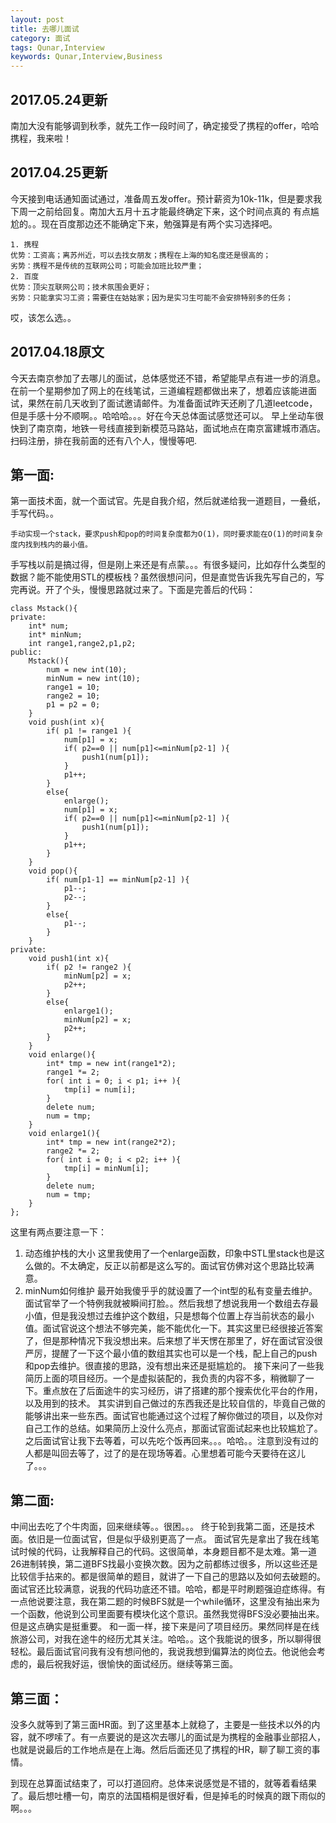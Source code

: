 ```yaml
---
layout: post
title: 去哪儿面试
category: 面试
tags: Qunar,Interview
keywords: Qunar,Interview,Business
---
```

## 2017.05.24更新
南加大没有能够调到秋季，就先工作一段时间了，确定接受了携程的offer，哈哈携程，我来啦！
## 2017.04.25更新
今天接到电话通知面试通过，准备周五发offer。预计薪资为10k-11k，但是要求我下周一之前给回复。南加大五月十五才能最终确定下来，这个时间点真的
有点尴尬的。。现在百度那边还不能确定下来，勉强算是有两个实习选择吧。
```
1. 携程 
优势：工资高；离苏州近，可以去找女朋友；携程在上海的知名度还是很高的；
劣势：携程不是传统的互联网公司；可能会加班比较严重；
2. 百度
优势：顶尖互联网公司；技术氛围会更好；
劣势：只能拿实习工资；需要住在姑姑家；因为是实习生可能不会安排特别多的任务；
```
哎，该怎么选。。
## 2017.04.18原文
今天去南京参加了去哪儿的面试，总体感觉还不错，希望能早点有进一步的消息。在前一个星期参加了网上的在线笔试，三道编程题都做出来了，想着应该能进面试，果然在前几天收到了面试邀请邮件。为准备面试昨天还刷了几道leetcode，但是手感十分不顺啊。。哈哈哈。。。好在今天总体面试感觉还可以。
早上坐动车很快到了南京南，地铁一号线直接到新模范马路站，面试地点在南京富建城市酒店。扫码注册，排在我前面的还有八个人，慢慢等吧.
## 第一面:
第一面技术面，就一个面试官。先是自我介绍，然后就递给我一道题目，一叠纸，手写代码。。
```
手动实现一个stack，要求push和pop的时间复杂度都为O(1)，同时要求能在O(1)的时间复杂度内找到栈内的最小值。
```
手写栈以前是搞过得，但是刚上来还是有点蒙。。。有很多疑问，比如存什么类型的数据？能不能使用STL的模板栈？虽然很想问问，但是直觉告诉我先写自己的，写完再说。开了个头，慢慢思路就过来了。下面是完善后的代码：
```
class Mstack(){
private:
    int* num;
    int* minNum;
    int range1,range2,p1,p2;
public:
    Mstack(){
        num = new int(10);
        minNum = new int(10);
        range1 = 10;
        range2 = 10;
        p1 = p2 = 0;
    }
    void push(int x){
        if( p1 != range1 ){
            num[p1] = x;
            if( p2==0 || num[p1]<=minNum[p2-1] ){
                push1(num[p1]);
            }
            p1++;
        }
        else{
            enlarge();
            num[p1] = x;
            if( p2==0 || num[p1]<=minNum[p2-1] ){
                push1(num[p1]);
            }
            p1++;
        }
    }
    void pop(){
        if( num[p1-1] == minNum[p2-1] ){
            p1--;
            p2--;
        }
        else{
            p1--;
        }
    }
private:
    void push1(int x){
        if( p2 != range2 ){
            minNum[p2] = x;
            p2++;
        }
        else{
            enlarge1();
            minNum[p2] = x;
            p2++;
        }
    }
    void enlarge(){
        int* tmp = new int(range1*2);
        range1 *= 2;
        for( int i = 0; i < p1; i++ ){
            tmp[i] = num[i];
        }
        delete num;
        num = tmp;
    }
    void enlarge1(){
        int* tmp = new int(range2*2);
        range2 *= 2;
        for( int i = 0; i < p2; i++ ){
            tmp[i] = minNum[i];
        }
        delete num;
        num = tmp;
    }
};
```
这里有两点要注意一下：
1. 动态维护栈的大小
这里我使用了一个enlarge函数，印象中STL里stack也是这么做的。不太确定，反正以前都是这么写的。面试官仿佛对这个思路比较满意。
2. minNum如何维护
最开始我傻乎乎的就设置了一个int型的私有变量去维护。面试官举了一个特例我就被瞬间打脸。。然后我想了想说我用一个数组去存最小值，但是我没想过去维护这个数组，只是想每个位置上存当前状态的最小值。面试官说这个想法不够完美，能不能优化一下。其实这里已经很接近答案了，但是那种情况下我没想出来。后来想了半天愣在那里了，好在面试官没很严厉，提醒了一下这个最小值的数组其实也可以是一个栈，配上自己的push和pop去维护。很直接的思路，没有想出来还是挺尴尬的。
接下来问了一些我简历上面的项目经历。一个是虚拟装配的，我负责的内容不多，稍微聊了一下。重点放在了后面途牛的实习经历，讲了搭建的那个搜索优化平台的作用，以及用到的技术。
其实讲到自己做过的东西我还是比较自信的，毕竟自己做的能够讲出来一些东西。面试官也能通过这个过程了解你做过的项目，以及你对自己工作的总结。如果简历上没什么亮点，那面试官面试起来也比较尴尬了。
之后面试官让我下去等着，可以先吃个饭再回来。。。哈哈。。注意到没有过的人都是叫回去等了，过了的是在现场等着。心里想着可能今天要待在这儿了。。。

## 第二面:
中间出去吃了个牛肉面，回来继续等。。很困。。。
终于轮到我第二面，还是技术面。依旧是一位面试官，但是似乎级别更高了一点。
面试官先是拿出了我在线笔试时候的代码，让我解释自己的代码。这很简单，本身题目都不是太难。第一道26进制转换，第二道BFS找最小变换次数。因为之前都练过很多，所以这些还是比较信手拈来的。都是很简单的题目，就讲了一下自己的思路以及如何去破题的。面试官还比较满意，说我的代码功底还不错。哈哈，都是平时刷题强迫症练得。有一点他说要注意，我在第二题的时候BFS就是一个while循环，这里没有抽出来为一个函数，他说到公司里面要有模块化这个意识。虽然我觉得BFS没必要抽出来。但是这点确实是挺重要。
和一面一样，接下来是问了项目经历。果然同样是在线旅游公司，对我在途牛的经历尤其关注。哈哈。。这个我能说的很多，所以聊得很轻松。最后面试官问我有没有想问他的，我说我想到偏算法的岗位去。他说他会考虑的，最后祝我好运，很愉快的面试经历。继续等第三面。
## 第三面：
没多久就等到了第三面HR面。到了这里基本上就稳了，主要是一些技术以外的内容，就不啰嗦了。有一点要说的是这次去哪儿的面试是为携程的金融事业部招人，也就是说最后的工作地点是在上海。然后后面还见了携程的HR，聊了聊工资的事情。

到现在总算面试结束了，可以打道回府。总体来说感觉是不错的，就等着看结果了。最后想吐槽一句，南京的法国梧桐是很好看，但是掉毛的时候真的跟下雨似的啊。。。
